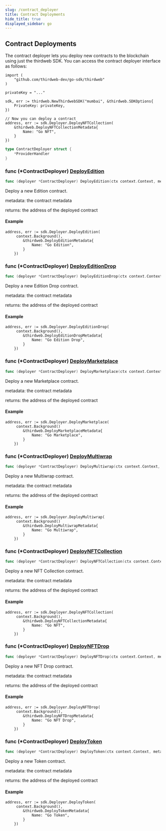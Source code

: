 ```yaml
---
slug: /contract_deployer
title: Contract Deployments
hide_title: true
displayed_sidebar: go
---
```


## Contract Deployments

The contract deployer lets you deploy new contracts to the blockchain using just the thirdweb SDK\. You can access the contract deployer interface as follows:

```
import (
	"github.com/thirdweb-dev/go-sdk/thirdweb"
)

privateKey = "..."

sdk, err := thirdweb.NewThirdwebSDK("mumbai", &thirdweb.SDKOptions{
	PrivateKey: privateKey,
})

// Now you can deploy a contract
address, err := sdk.Deployer.DeployNFTCollection(
	&thirdweb.DeployNFTCollectionMetadata{
		Name: "Go NFT",
	}
})
```

```go
type ContractDeployer struct {
    *ProviderHandler
}
```

### func \(\*ContractDeployer\) [DeployEdition](https://github.com/thirdweb-dev/go-sdk/blob/main/thirdweb/contract_deployer.go#L114)

```go
func (deployer *ContractDeployer) DeployEdition(ctx context.Context, metadata *DeployEditionMetadata) (string, error)
```

Deploy a new Edition contract\.

metadata: the contract metadata

returns: the address of the deployed contract

#### Example

```
address, err := sdk.Deployer.DeployEdition(
     context.Background(),
		&thirdweb.DeployEditionMetadata{
			Name: "Go Edition",
		}
	})
```

### func \(\*ContractDeployer\) [DeployEditionDrop](https://github.com/thirdweb-dev/go-sdk/blob/main/thirdweb/contract_deployer.go#L171)

```go
func (deployer *ContractDeployer) DeployEditionDrop(ctx context.Context, metadata *DeployEditionDropMetadata) (string, error)
```

Deploy a new Edition Drop contract\.

metadata: the contract metadata

returns: the address of the deployed contract

#### Example

```
address, err := sdk.Deployer.DeployEditionDrop(
     context.Background(),
		&thirdweb.DeployEditionDropMetadata{
			Name: "Go Edition Drop",
		}
	})
```

### func \(\*ContractDeployer\) [DeployMarketplace](https://github.com/thirdweb-dev/go-sdk/blob/main/thirdweb/contract_deployer.go#L209)

```go
func (deployer *ContractDeployer) DeployMarketplace(ctx context.Context, metadata *DeployMarketplaceMetadata) (string, error)
```

Deploy a new Marketplace contract\.

metadata: the contract metadata

returns: the address of the deployed contract

#### Example

```
address, err := sdk.Deployer.DeployMarketplace(
     context.Background()
		&thirdweb.DeployMarketplaceMetadata{
			Name: "Go Marketplace",
		}
	})
```

### func \(\*ContractDeployer\) [DeployMultiwrap](https://github.com/thirdweb-dev/go-sdk/blob/main/thirdweb/contract_deployer.go#L190)

```go
func (deployer *ContractDeployer) DeployMultiwrap(ctx context.Context, metadata *DeployMultiwrapMetadata) (string, error)
```

Deploy a new Multiwrap contract\.

metadata: the contract metadata

returns: the address of the deployed contract

#### Example

```
address, err := sdk.Deployer.DeployMultiwrap(
     context.Background()
		&thirdweb.DeployMultiwrapMetadata{
			Name: "Go Multiwrap",
		}
	})
```

### func \(\*ContractDeployer\) [DeployNFTCollection](https://github.com/thirdweb-dev/go-sdk/blob/main/thirdweb/contract_deployer.go#L95)

```go
func (deployer *ContractDeployer) DeployNFTCollection(ctx context.Context, metadata *DeployNFTCollectionMetadata) (string, error)
```

Deploy a new NFT Collection contract\.

metadata: the contract metadata

returns: the address of the deployed contract

#### Example

```
address, err := sdk.Deployer.DeployNFTCollection(
     context.Background(),
		&thirdweb.DeployNFTCollectionMetadata{
			Name: "Go NFT",
		}
	})
```

### func \(\*ContractDeployer\) [DeployNFTDrop](https://github.com/thirdweb-dev/go-sdk/blob/main/thirdweb/contract_deployer.go#L152)

```go
func (deployer *ContractDeployer) DeployNFTDrop(ctx context.Context, metadata *DeployNFTDropMetadata) (string, error)
```

Deploy a new NFT Drop contract\.

metadata: the contract metadata

returns: the address of the deployed contract

#### Example

```
address, err := sdk.Deployer.DeployNFTDrop(
     context.Background(),
		&thirdweb.DeployNFTDropMetadata{
			Name: "Go NFT Drop",
		}
	})
```

### func \(\*ContractDeployer\) [DeployToken](https://github.com/thirdweb-dev/go-sdk/blob/main/thirdweb/contract_deployer.go#L133)

```go
func (deployer *ContractDeployer) DeployToken(ctx context.Context, metadata *DeployTokenMetadata) (string, error)
```

Deploy a new Token contract\.

metadata: the contract metadata

returns: the address of the deployed contract

#### Example

```
address, err := sdk.Deployer.DeployToken(
     context.Background(),
		&thirdweb.DeployTokenMetadata{
			Name: "Go Token",
		}
	})
```
